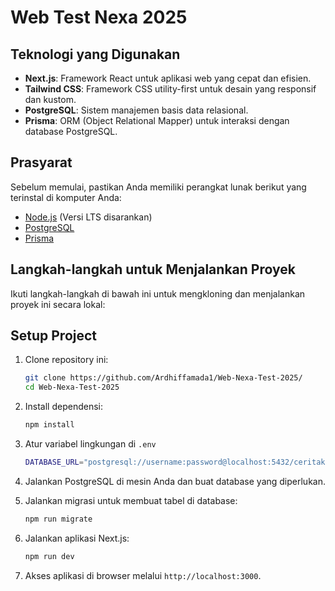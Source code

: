 # Web Test Nexa 2025

## Teknologi yang Digunakan

- **Next.js**: Framework React untuk aplikasi web yang cepat dan efisien.
- **Tailwind CSS**: Framework CSS utility-first untuk desain yang responsif dan kustom.
- **PostgreSQL**: Sistem manajemen basis data relasional.
- **Prisma**: ORM (Object Relational Mapper) untuk interaksi dengan database PostgreSQL.

## Prasyarat

Sebelum memulai, pastikan Anda memiliki perangkat lunak berikut yang terinstal di komputer Anda:

- [Node.js](https://nodejs.org/) (Versi LTS disarankan)
- [PostgreSQL](https://www.postgresql.org/)
- [Prisma](https://www.prisma.io/)

## Langkah-langkah untuk Menjalankan Proyek

Ikuti langkah-langkah di bawah ini untuk mengkloning dan menjalankan proyek ini secara lokal:

## Setup Project

1. Clone repository ini:

   ```bash
   git clone https://github.com/Ardhiffamada1/Web-Nexa-Test-2025/
   cd Web-Nexa-Test-2025
   ```

2. Install dependensi:

   ```bash
   npm install
   ```

3. Atur variabel lingkungan di `.env`

   ```bash
   DATABASE_URL="postgresql://username:password@localhost:5432/ceritakita?schema=public"
   ```

4. Jalankan PostgreSQL di mesin Anda dan buat database yang diperlukan.

5. Jalankan migrasi untuk membuat tabel di database:

   ```bash
   npm run migrate
   ```

6. Jalankan aplikasi Next.js:

   ```bash
   npm run dev
   ```

7. Akses aplikasi di browser melalui `http://localhost:3000`.
